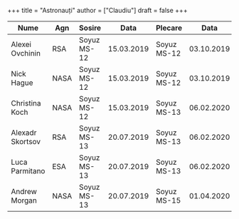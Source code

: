 +++
title = "Astronauți"
author = ["Claudiu"]
draft = false
+++

| Nume             | Agn  | Sosire      | Data       | Plecare     | Data       |
|------------------|------|-------------|------------|-------------|------------|
| Alexei Ovchinin  | RSA  | Soyuz MS-12 | 15.03.2019 | Soyuz MS-12 | 03.10.2019 |
| Nick Hague       | NASA | Soyuz MS-12 | 15.03.2019 | Soyuz MS-12 | 03.10.2019 |
| Christina Koch   | NASA | Soyuz MS-12 | 15.03.2019 | Soyuz MS-13 | 06.02.2020 |
| Alexadr Skortsov | RSA  | Soyuz MS-13 | 20.07.2019 | Soyuz MS-13 | 06.02.2020 |
| Luca Parmitano   | ESA  | Soyuz MS-13 | 20.07.2019 | Soyuz MS-13 | 06.02.2020 |
| Andrew Morgan    | NASA | Soyuz MS-13 | 20.07.2019 | Soyuz MS-15 | 01.04.2020 |